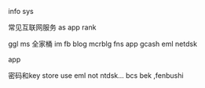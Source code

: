 info sys


常见互联网服务 as app rank

ggl   ms 全家桶
im fb 
blog mcrblg
fns app gcash 
eml   netdsk

app


密码和key store use eml not ntdsk...
bcs bek   ,fenbushi 

